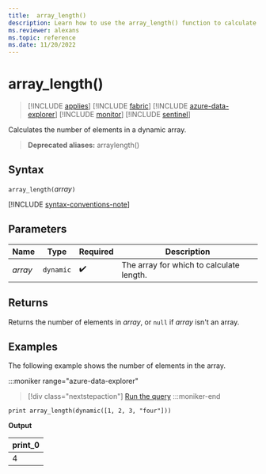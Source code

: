 ```yaml
---
title:  array_length()
description: Learn how to use the array_length() function to calculate the number of elements in a dynamic array.
ms.reviewer: alexans
ms.topic: reference
ms.date: 11/20/2022
---
```

# array_length()

> [!INCLUDE [applies](../includes/applies-to-version/applies.md)] [!INCLUDE [fabric](../includes/applies-to-version/fabric.md)] [!INCLUDE [azure-data-explorer](../includes/applies-to-version/azure-data-explorer.md)] [!INCLUDE [monitor](../includes/applies-to-version/monitor.md)] [!INCLUDE [sentinel](../includes/applies-to-version/sentinel.md)]

Calculates the number of elements in a dynamic array.

> **Deprecated aliases:** arraylength()

## Syntax

`array_length(`*array*`)`

[!INCLUDE [syntax-conventions-note](../includes/syntax-conventions-note.md)]

## Parameters

| Name | Type | Required | Description |
|--|--|--|--|
| *array* | `dynamic` |  :heavy_check_mark: | The array for which to calculate length.

## Returns

Returns the number of elements in *array*, or `null` if *array* isn't an array.

## Examples

The following example shows the number of elements in the array.

:::moniker range="azure-data-explorer"
> [!div class="nextstepaction"]
> <a href="https://dataexplorer.azure.com/clusters/help/databases/Samples?query=H4sIAAAAAAAAAysoyswrUUgsKkqsjM9JzUsvydAoSCwqTo3PKs7P01CPNtRRMNJRMNZRUErLLy1SilXX1AQAe4KK2TMAAAA=" target="_blank">Run the query</a>
:::moniker-end

```kusto
print array_length(dynamic([1, 2, 3, "four"]))
```

**Output**

|print_0|
|--|
|4|
